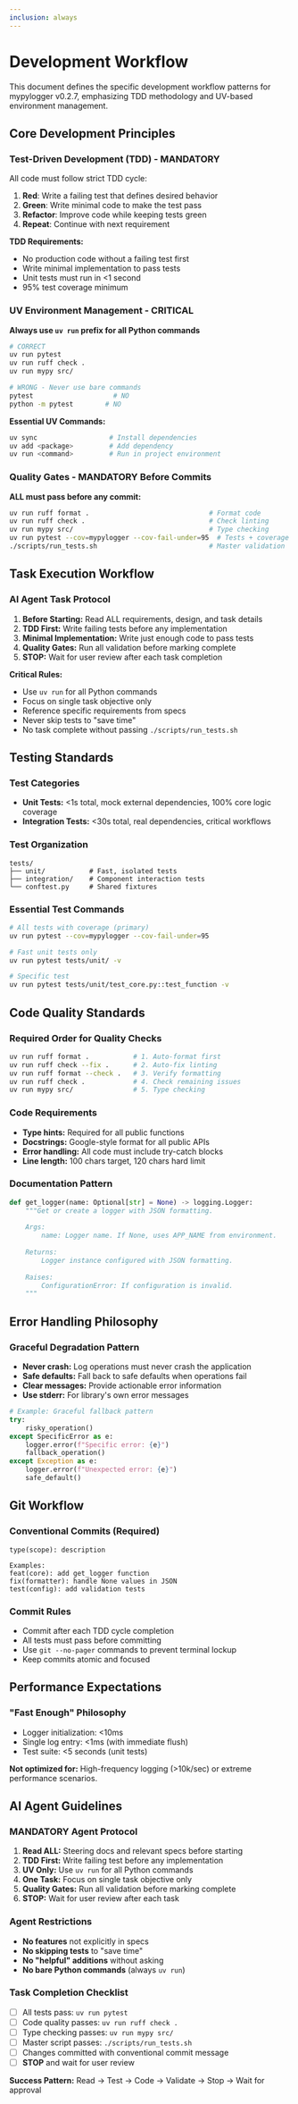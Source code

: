 ```yaml
---
inclusion: always
---
```


# Development Workflow

This document defines the specific development workflow patterns for mypylogger v0.2.7, emphasizing TDD methodology and UV-based environment management.

## Core Development Principles

### Test-Driven Development (TDD) - MANDATORY
All code must follow strict TDD cycle:

1. **Red**: Write a failing test that defines desired behavior
2. **Green**: Write minimal code to make the test pass  
3. **Refactor**: Improve code while keeping tests green
4. **Repeat**: Continue with next requirement

**TDD Requirements:**
- No production code without a failing test first
- Write minimal implementation to pass tests
- Unit tests must run in <1 second
- 95% test coverage minimum

### UV Environment Management - CRITICAL
**Always use `uv run` prefix for all Python commands**

```bash
# CORRECT
uv run pytest
uv run ruff check .
uv run mypy src/

# WRONG - Never use bare commands
pytest                    # NO
python -m pytest        # NO
```

**Essential UV Commands:**
```bash
uv sync                  # Install dependencies
uv add <package>         # Add dependency
uv run <command>         # Run in project environment
```

### Quality Gates - MANDATORY Before Commits
**ALL must pass before any commit:**

```bash
uv run ruff format .                              # Format code
uv run ruff check .                               # Check linting
uv run mypy src/                                  # Type checking
uv run pytest --cov=mypylogger --cov-fail-under=95  # Tests + coverage
./scripts/run_tests.sh                            # Master validation
```

## Task Execution Workflow

### AI Agent Task Protocol
1. **Before Starting:** Read ALL requirements, design, and task details
2. **TDD First:** Write failing tests before any implementation
3. **Minimal Implementation:** Write just enough code to pass tests
4. **Quality Gates:** Run all validation before marking complete
5. **STOP:** Wait for user review after each task completion

**Critical Rules:**
- Use `uv run` for all Python commands
- Focus on single task objective only
- Reference specific requirements from specs
- Never skip tests to "save time"
- No task complete without passing `./scripts/run_tests.sh`

## Testing Standards

### Test Categories
- **Unit Tests:** <1s total, mock external dependencies, 100% core logic coverage
- **Integration Tests:** <30s total, real dependencies, critical workflows

### Test Organization
```
tests/
├── unit/           # Fast, isolated tests
├── integration/    # Component interaction tests
└── conftest.py     # Shared fixtures
```

### Essential Test Commands
```bash
# All tests with coverage (primary)
uv run pytest --cov=mypylogger --cov-fail-under=95

# Fast unit tests only
uv run pytest tests/unit/ -v

# Specific test
uv run pytest tests/unit/test_core.py::test_function -v
```

## Code Quality Standards

### Required Order for Quality Checks
```bash
uv run ruff format .           # 1. Auto-format first
uv run ruff check --fix .      # 2. Auto-fix linting
uv run ruff format --check .   # 3. Verify formatting
uv run ruff check .            # 4. Check remaining issues
uv run mypy src/               # 5. Type checking
```

### Code Requirements
- **Type hints:** Required for all public functions
- **Docstrings:** Google-style format for all public APIs
- **Error handling:** All code must include try-catch blocks
- **Line length:** 100 chars target, 120 chars hard limit

### Documentation Pattern
```python
def get_logger(name: Optional[str] = None) -> logging.Logger:
    """Get or create a logger with JSON formatting.
    
    Args:
        name: Logger name. If None, uses APP_NAME from environment.
              
    Returns:
        Logger instance configured with JSON formatting.
        
    Raises:
        ConfigurationError: If configuration is invalid.
    """
```

## Error Handling Philosophy

### Graceful Degradation Pattern
- **Never crash:** Log operations must never crash the application
- **Safe defaults:** Fall back to safe defaults when operations fail
- **Clear messages:** Provide actionable error information
- **Use stderr:** For library's own error messages

```python
# Example: Graceful fallback pattern
try:
    risky_operation()
except SpecificError as e:
    logger.error(f"Specific error: {e}")
    fallback_operation()
except Exception as e:
    logger.error(f"Unexpected error: {e}")
    safe_default()
```

## Git Workflow

### Conventional Commits (Required)
```
type(scope): description

Examples:
feat(core): add get_logger function
fix(formatter): handle None values in JSON
test(config): add validation tests
```

### Commit Rules
- Commit after each TDD cycle completion
- All tests must pass before committing
- Use `git --no-pager` commands to prevent terminal lockup
- Keep commits atomic and focused

## Performance Expectations

### "Fast Enough" Philosophy
- Logger initialization: <10ms
- Single log entry: <1ms (with immediate flush)
- Test suite: <5 seconds (unit tests)

**Not optimized for:** High-frequency logging (>10k/sec) or extreme performance scenarios.

## AI Agent Guidelines

### MANDATORY Agent Protocol
1. **Read ALL:** Steering docs and relevant specs before starting
2. **TDD First:** Write failing test before any implementation
3. **UV Only:** Use `uv run` for all Python commands
4. **One Task:** Focus on single task objective only
5. **Quality Gates:** Run all validation before marking complete
6. **STOP:** Wait for user review after each task

### Agent Restrictions
- **No features** not explicitly in specs
- **No skipping tests** to "save time"
- **No "helpful" additions** without asking
- **No bare Python commands** (always `uv run`)

### Task Completion Checklist
- [ ] All tests pass: `uv run pytest`
- [ ] Code quality passes: `uv run ruff check .`
- [ ] Type checking passes: `uv run mypy src/`
- [ ] Master script passes: `./scripts/run_tests.sh`
- [ ] Changes committed with conventional commit message
- [ ] **STOP** and wait for user review

**Success Pattern:** Read → Test → Code → Validate → Stop → Wait for approval